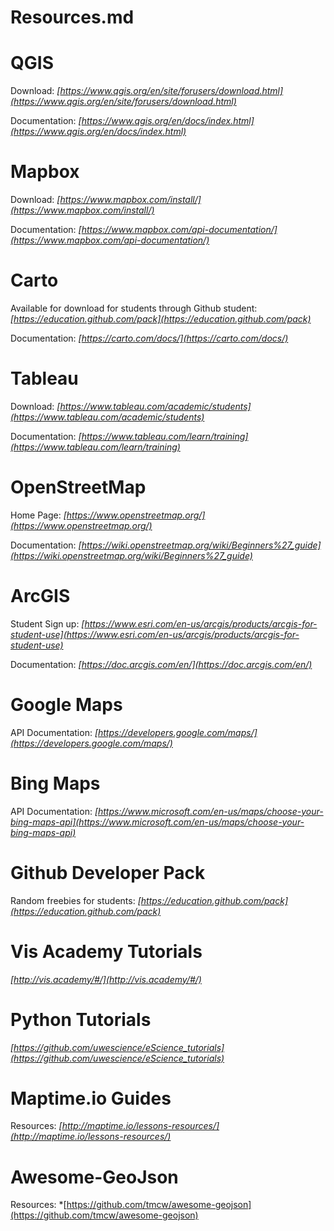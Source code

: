 # Resources.md


# QGIS

Download: *[https://www.qgis.org/en/site/forusers/download.html](https://www.qgis.org/en/site/forusers/download.html)*

Documentation: *[https://www.qgis.org/en/docs/index.html](https://www.qgis.org/en/docs/index.html)*

# Mapbox

Download: *[https://www.mapbox.com/install/](https://www.mapbox.com/install/)*

Documentation: *[https://www.mapbox.com/api-documentation/](https://www.mapbox.com/api-documentation/)*

# Carto

Available for download for students through Github student: *[https://education.github.com/pack](https://education.github.com/pack)*

Documentation: *[https://carto.com/docs/](https://carto.com/docs/)*

# Tableau

Download: *[https://www.tableau.com/academic/students](https://www.tableau.com/academic/students)*

Documentation: *[https://www.tableau.com/learn/training](https://www.tableau.com/learn/training)*

# OpenStreetMap

Home Page: *[https://www.openstreetmap.org/](https://www.openstreetmap.org/)*

Documentation: *[https://wiki.openstreetmap.org/wiki/Beginners%27_guide](https://wiki.openstreetmap.org/wiki/Beginners%27_guide)*

# ArcGIS

Student Sign up: *[https://www.esri.com/en-us/arcgis/products/arcgis-for-student-use](https://www.esri.com/en-us/arcgis/products/arcgis-for-student-use)*

Documentation: *[https://doc.arcgis.com/en/](https://doc.arcgis.com/en/)*

# Google Maps

API Documentation: *[https://developers.google.com/maps/](https://developers.google.com/maps/)*

# Bing Maps

API Documentation: *[https://www.microsoft.com/en-us/maps/choose-your-bing-maps-api](https://www.microsoft.com/en-us/maps/choose-your-bing-maps-api)*

# Github Developer Pack

Random freebies for students: *[https://education.github.com/pack](https://education.github.com/pack)*

# Vis Academy Tutorials

*[http://vis.academy/#/](http://vis.academy/#/)*

# Python Tutorials

*[https://github.com/uwescience/eScience_tutorials](https://github.com/uwescience/eScience_tutorials)*

# Maptime.io Guides

Resources: *[http://maptime.io/lessons-resources/](http://maptime.io/lessons-resources/)*

# Awesome-GeoJson

Resources: *[https://github.com/tmcw/awesome-geojson](https://github.com/tmcw/awesome-geojson)

